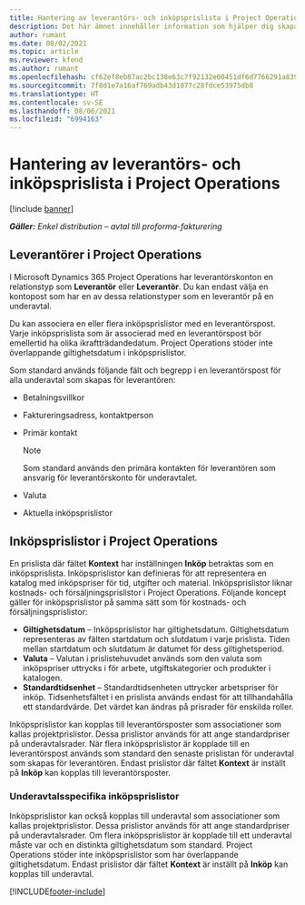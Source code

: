 ```yaml
---
title: Hantering av leverantörs- och inköpsprislista i Project Operations
description: Det här ämnet innehåller information som hjälper dig skapa och underhålla leverantörsdata och inköpsprislistor för underleverantörskontrakt.
author: rumant
ms.date: 08/02/2021
ms.topic: article
ms.reviewer: kfend
ms.author: rumant
ms.openlocfilehash: cf62ef8eb87ac2bc138e63c7f92132e00451df6d7766291a8399a94a070799ab
ms.sourcegitcommit: 7f8d1e7a16af769adb43d1877c28fdce53975db8
ms.translationtype: HT
ms.contentlocale: sv-SE
ms.lasthandoff: 08/06/2021
ms.locfileid: "6994163"
---
```

# <a name="vendor-and-purchase-price-list-management-in-project-operations"></a>Hantering av leverantörs- och inköpsprislista i Project Operations

[!include [banner](../../includes/dataverse-preview.md)]

_**Gäller:** Enkel distribution – avtal till proforma-fakturering_

## <a name="vendors-in-project-operations"></a>Leverantörer i Project Operations

I Microsoft Dynamics 365 Project Operations har leverantörskonton en relationstyp som **Leverantör** eller **Leverantör**. Du kan endast välja en kontopost som har en av dessa relationstyper som en leverantör på en underavtal.

Du kan associera en eller flera inköpsprislistor med en leverantörspost. Varje inköpsprislista som är associerad med en leverantörspost bör emellertid ha olika ikraftträdandedatum. Project Operations stöder inte överlappande giltighetsdatum i inköpsprislistor.

Som standard används följande fält och begrepp i en leverantörspost för alla underavtal som skapas för leverantören:

- Betalningsvillkor
- Faktureringsadress, kontaktperson
- Primär kontakt

    > [!NOTE]
    > Som standard används den primära kontakten för leverantören som ansvarig för leverantörskonto för underavtalet.

- Valuta
- Aktuella inköpsprislistor

## <a name="purchase-price-lists-in-project-operations"></a>Inköpsprislistor i Project Operations

En prislista där fältet **Kontext** har inställningen **Inköp** betraktas som en inköpsprislista. Inköpsprislistor kan definieras för att representera en katalog med inköpspriser för tid, utgifter och material. Inköpsprislistor liknar kostnads- och försäljningsprislistor i Project Operations. Följande koncept gäller för inköpsprislistor på samma sätt som för kostnads- och försäljningsprislistor:

- **Giltighetsdatum** – Inköpsprislistor har giltighetsdatum. Giltighetsdatum representeras av fälten startdatum och slutdatum i varje prislista. Tiden mellan startdatum och slutdatum är datumet för dess giltighetsperiod.
- **Valuta** – Valutan i prislistehuvudet används som den valuta som inköpspriser uttrycks i för arbete, utgiftskategorier och produkter i katalogen.
- **Standardtidsenhet** – Standardtidsenheten uttrycker arbetspriser för inköp. Tidsenhetsfältet i en prislista används endast för att tillhandahålla ett standardvärde. Det värdet kan ändras på prisrader för enskilda roller.

Inköpsprislistor kan kopplas till leverantörsposter som associationer som kallas projektprislistor. Dessa prislistor används för att ange standardpriser på underavtalsrader. När flera inköpsprislistor är kopplade till en leverantörspost används som standard den senaste prislistan för underavtal som skapas för leverantören. Endast prislistor där fältet **Kontext** är inställt på **Inköp** kan kopplas till leverantörsposter.

### <a name="subcontract-specific-purchase-price-lists"></a>Underavtalsspecifika inköpsprislistor

Inköpsprislistor kan också kopplas till underavtal som associationer som kallas projektprislistor. Dessa prislistor används för att ange standardpriser på underavtalsrader. Om flera inköpsprislistor är kopplade till ett underavtal måste var och en distinkta giltighetsdatum som standard. Project Operations stöder inte inköpsprislistor som har överlappande giltighetsdatum. Endast prislistor där fältet **Kontext** är inställt på **Inköp** kan kopplas till underavtal.

[!INCLUDE[footer-include](../../includes/footer-banner.md)]
